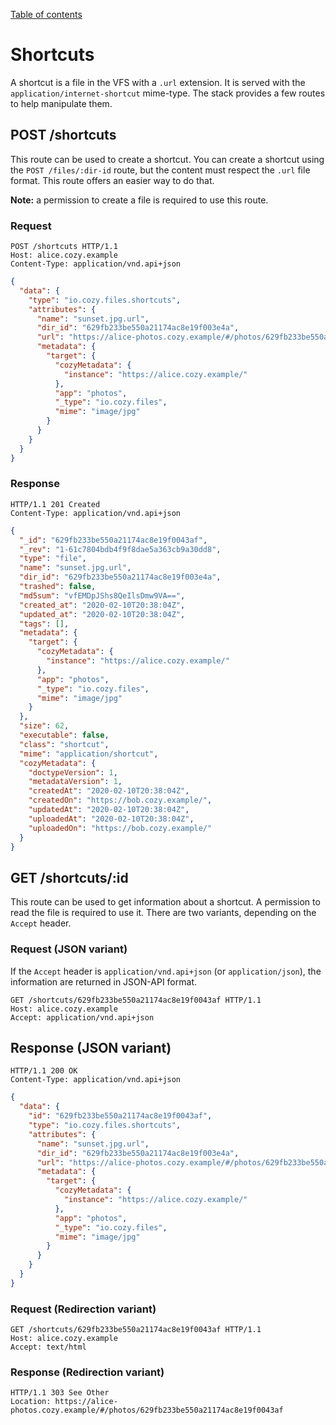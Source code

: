 [Table of contents](README.md#table-of-contents)

# Shortcuts

A shortcut is a file in the VFS with a `.url` extension. It is served with the
`application/internet-shortcut` mime-type. The stack provides a few routes to
help manipulate them.

## POST /shortcuts

This route can be used to create a shortcut. You can create a shortcut using
the `POST /files/:dir-id` route, but the content must respect the `.url` file
format. This route offers an easier way to do that.

**Note:** a permission to create a file is required to use this route.

### Request

```http
POST /shortcuts HTTP/1.1
Host: alice.cozy.example
Content-Type: application/vnd.api+json
```

```json
{
  "data": {
    "type": "io.cozy.files.shortcuts",
    "attributes": {
      "name": "sunset.jpg.url",
      "dir_id": "629fb233be550a21174ac8e19f003e4a",
      "url": "https://alice-photos.cozy.example/#/photos/629fb233be550a21174ac8e19f0043af",
      "metadata": {
        "target": {
          "cozyMetadata": {
            "instance": "https://alice.cozy.example/"
          },
          "app": "photos",
          "_type": "io.cozy.files",
          "mime": "image/jpg"
        }
      }
    }
  }
}
```

### Response

```http
HTTP/1.1 201 Created
Content-Type: application/vnd.api+json
```

```json
{
  "_id": "629fb233be550a21174ac8e19f0043af",
  "_rev": "1-61c7804bdb4f9f8dae5a363cb9a30dd8",
  "type": "file",
  "name": "sunset.jpg.url",
  "dir_id": "629fb233be550a21174ac8e19f003e4a",
  "trashed": false,
  "md5sum": "vfEMDpJShs8QeIlsDmw9VA==",
  "created_at": "2020-02-10T20:38:04Z",
  "updated_at": "2020-02-10T20:38:04Z",
  "tags": [],
  "metadata": {
    "target": {
      "cozyMetadata": {
        "instance": "https://alice.cozy.example/"
      },
      "app": "photos",
      "_type": "io.cozy.files",
      "mime": "image/jpg"
    }
  },
  "size": 62,
  "executable": false,
  "class": "shortcut",
  "mime": "application/shortcut",
  "cozyMetadata": {
    "doctypeVersion": 1,
    "metadataVersion": 1,
    "createdAt": "2020-02-10T20:38:04Z",
    "createdOn": "https://bob.cozy.example/",
    "updatedAt": "2020-02-10T20:38:04Z",
    "uploadedAt": "2020-02-10T20:38:04Z",
    "uploadedOn": "https://bob.cozy.example/"
  }
}
```

## GET /shortcuts/:id

This route can be used to get information about a shortcut. A permission to
read the file is required to use it. There are two variants, depending on the
`Accept` header.

### Request (JSON variant)

If the `Accept` header is `application/vnd.api+json` (or `application/json`),
the information are returned in JSON-API format.

```http
GET /shortcuts/629fb233be550a21174ac8e19f0043af HTTP/1.1
Host: alice.cozy.example
Accept: application/vnd.api+json
```

## Response (JSON variant)

```http
HTTP/1.1 200 OK
Content-Type: application/vnd.api+json
```

```json
{
  "data": {
    "id": "629fb233be550a21174ac8e19f0043af",
    "type": "io.cozy.files.shortcuts",
    "attributes": {
      "name": "sunset.jpg.url",
      "dir_id": "629fb233be550a21174ac8e19f003e4a",
      "url": "https://alice-photos.cozy.example/#/photos/629fb233be550a21174ac8e19f0043af",
      "metadata": {
        "target": {
          "cozyMetadata": {
            "instance": "https://alice.cozy.example/"
          },
          "app": "photos",
          "_type": "io.cozy.files",
          "mime": "image/jpg"
        }
      }
    }
  }
}
```

### Request (Redirection variant)

```http
GET /shortcuts/629fb233be550a21174ac8e19f0043af HTTP/1.1
Host: alice.cozy.example
Accept: text/html
```

### Response (Redirection variant)

```http
HTTP/1.1 303 See Other
Location: https://alice-photos.cozy.example/#/photos/629fb233be550a21174ac8e19f0043af
```
